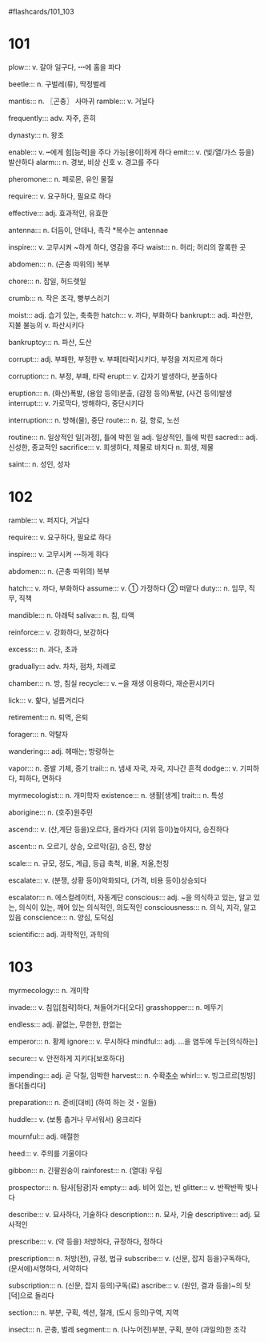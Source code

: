 
#flashcards/101_103

# 101

plow::: v. 갈아 일구다, ┅에 홈을 파다
<!--SR:!2023-10-06,3,268!2023-10-06,3,268-->
beetle::: n. 구벌레(류), 딱정벌레
<!--SR:!2023-10-06,3,268!2023-10-06,3,268-->
mantis::: n. 〖곤충〗 사마귀
ramble::: v. 거닐다
<!--SR:!2023-10-06,3,268-->
frequently::: adv. 자주, 흔히
<!--SR:!2023-10-06,3,268-->
dynasty::: n. 왕조
<!--SR:!2023-10-06,3,268-->
enable::: v. ┅에게 힘[능력]을 주다 가능[용이]하게 하다
emit::: v. (빛/열/가스 등을) 발산하다
alarm::: n. 경보, 비상 신호 v. 경고를 주다
<!--SR:!2023-10-06,3,268-->
pheromone::: n. 페로몬, 유인 물질
<!--SR:!2023-10-06,3,268-->
require::: v. 요구하다, 필요로 하다
<!--SR:!2023-10-04,1,228!2023-10-06,3,268-->
effective::: adj. 효과적인, 유효한
<!--SR:!2023-10-06,3,268!2023-10-04,1,228-->
antenna::: n. 더듬이, 안테나, 촉각 *복수는 antennae
<!--SR:!2023-10-06,3,268-->
inspire::: v. 고무시켜 ~하게 하다, 영감을 주다
waist::: n. 허리; 허리의 잘록한 곳
<!--SR:!2023-10-06,3,268-->
abdomen::: n. (곤충 따위의) 복부
<!--SR:!2023-10-06,3,268-->
<!--SR:!2023-10-06,3,268!2023-10-06,3,268-->
chore::: n. 잡일, 허드렛일
<!--SR:!2023-10-06,3,268-->
crumb::: n. 작은 조각, 빵부스러기
<!--SR:!2023-10-06,3,268!2023-10-06,3,268-->
moist::: adj. 습기 있는, 축축한
hatch::: v. 까다, 부화하다
bankrupt::: adj. 파산한, 지불 불능의 v. 파산시키다
<!--SR:!2023-10-06,3,268-->
bankruptcy::: n. 파산, 도산
<!--SR:!2023-10-06,3,268!2023-10-06,3,268-->
corrupt::: adj. 부패한, 부정한 v. 부패[타락]시키다, 부정을 저지르게 하다
<!--SR:!2023-10-06,3,268-->
corruption::: n. 부정, 부패, 타락
erupt::: v. 갑자기 발생하다, 분출하다
<!--SR:!2023-10-04,1,228-->
eruption::: n. (화산)폭발, (용암 등의)분출, (감정 등의)폭발, (사건 등의)발생
interrupt::: v. 가로막다, 방해하다, 중단시키다
<!--SR:!2023-10-06,3,268-->
interruption::: n. 방해(물), 중단
route::: n. 길, 항로, 노선
<!--SR:!2023-10-06,3,268!2023-10-06,3,268-->
routine::: n. 일상적인 일[과정], 틀에 박힌 일 adj. 일상적인, 틀에 박힌
sacred::: adj. 신성한, 종교적인
sacrifice::: v. 희생하다, 제물로 바치다 n. 희생, 제물
<!--SR:!2023-10-06,3,268-->
saint::: n. 성인, 성자
<!--SR:!2023-10-06,3,268-->

# 102

ramble::: v. 퍼지다, 거닐다
<!--SR:!2023-10-06,3,268-->
require::: v. 요구하다, 필요로 하다
<!--SR:!2023-10-04,1,228!2023-10-06,3,268-->
inspire::: v. 고무시켜 ┅하게 하다
<!--SR:!2023-10-06,3,268-->
abdomen::: n. (곤충 따위의) 복부
<!--SR:!2023-10-06,3,268-->
<!--SR:!2023-10-06,3,268!2023-10-06,3,268-->
hatch::: v. 까다, 부화하다
assume::: v. ① 가정하다 ② 떠맡다
duty::: n. 임무, 직무, 직책
<!--SR:!2023-10-06,3,268!2023-10-06,3,268-->
mandible::: n. 아래턱
saliva::: n. 침, 타액
<!--SR:!2023-10-06,3,268-->
reinforce::: v. 강화하다, 보강하다
<!--SR:!2023-10-06,3,268-->
excess::: n. 과다, 초과
<!--SR:!2023-10-06,3,268!2023-10-06,3,268-->
gradually::: adv. 차차, 점차, 차례로
<!--SR:!2023-10-06,3,268-->
chamber::: n. 방, 침실
recycle::: v. ┅을 재생 이용하다, 재순환시키다
<!--SR:!2023-10-06,3,268-->
lick::: v. 핥다, 널름거리다
<!--SR:!2023-10-06,3,268-->
retirement::: n. 퇴역, 은퇴
<!--SR:!2023-10-04,1,228-->
forager::: n. 약탈자
<!--SR:!2023-10-06,3,268-->
wandering::: adj. 헤매는; 방랑하는
<!--SR:!2023-10-06,3,268!2023-10-05,2,248-->
vapor::: n. 증발 기체, 증기
trail::: n. 냄새 자국, 자국,  지나간 흔적
dodge::: v. 기피하다, 피하다, 면하다
<!--SR:!2023-10-06,3,268-->
myrmecologist::: n. 개미학자
existence::: n. 생활[생계] 
trait::: n. 특성
<!--SR:!2023-10-06,3,268-->
aborigine::: n. (호주)원주민
<!--SR:!2023-10-06,3,268!2023-10-06,3,268-->
ascend::: v. (산,계단 등을)오르다, 올라가다 (지위 등이)높아지다, 승진하다
<!--SR:!2023-10-04,1,228!2023-10-04,1,228-->
ascent::: n. 오르기, 상승, 오르막(길), 승진, 향상
<!--SR:!2023-10-04,1,228!2023-10-06,3,268-->
scale::: n. 규모, 정도, 계급, 등급 축척, 비율, 저울,천칭
<!--SR:!2023-10-04,1,228-->
escalate::: v. (분쟁, 상황 등이)악화되다, (가격, 비용 등이)상승되다
<!--SR:!2023-10-04,1,228-->
escalator::: n. 에스컬레이터, 자동계단
conscious::: adj. ~을 의식하고 있는, 알고 있는, 의식이 있는, 깨어 있는 의식적인, 의도적인
consciousness::: n. 의식, 지각, 알고 있음
conscience::: n. 양심, 도덕심
<!--SR:!2023-10-06,3,268-->
scientific::: adj. 과학적인, 과학의

# 103

myrmecology::: n. 개미학
<!--SR:!2023-10-06,3,268-->
invade::: v. 침입[침략]하다, 쳐들어가다[오다] 
grasshopper::: n. 메뚜기
<!--SR:!2023-10-06,3,268!2023-10-06,3,268-->
endless::: adj. 끝없는, 무한한, 한없는
<!--SR:!2023-10-06,3,268!2023-10-06,3,268-->
emperor::: n. 황제
ignore::: v. 무시하다
mindful::: adj. …을 염두에 두는[의식하는]
<!--SR:!2023-10-06,3,268!2023-10-06,3,268-->
secure::: v. 안전하게 지키다[보호하다]
<!--SR:!2023-10-06,3,268-->
impending::: adj. 곧 닥칠, 임박한
harvest::: n. 수확[추수](기) 
whirl::: v. 빙그르르[빙빙] 돌다[돌리다]
<!--SR:!2023-10-06,3,268-->
preparation::: n. 준비[대비] (하여 하는 것・일들) 
<!--SR:!2023-10-06,3,268-->
huddle::: v. (보통 춥거나 무서워서) 웅크리다
<!--SR:!2023-10-06,3,268-->
mournful::: adj. 애절한
<!--SR:!2023-10-04,1,228!2023-10-04,1,228-->
heed::: v. 주의를 기울이다
<!--SR:!2023-10-06,3,268!2023-10-06,3,268-->
gibbon::: n. 긴팔원숭이
rainforest::: n. (열대) 우림
<!--SR:!2023-10-06,3,268-->
prospector::: n. 탐사[탐광]자
empty::: adj. 비어 있는, 빈
glitter::: v. 반짝반짝 빛나다
<!--SR:!2023-10-06,3,268-->
describe::: v. 묘사하다, 기술하다
description::: n. 묘사, 기술
descriptive::: adj. 묘사적인
<!--SR:!2023-10-04,1,228-->
prescribe::: v. (약 등을) 처방하다, 규정하다, 정하다
<!--SR:!2023-10-04,1,228!2023-10-06,3,268-->
prescription::: n. 처방(전), 규정, 법규
subscribe::: v. (신문, 잡지 등을)구독하다, (문서에)서명하다, 서약하다
<!--SR:!2023-10-06,3,268-->
subscription::: n. (신문, 잡지 등의)구독(료) 
ascribe::: v. (원인, 결과 등을)~의 탓[덕]으로 돌리다
<!--SR:!2023-10-04,1,228-->
section::: n. 부분, 구획, 섹션, 절개, (도시 등의)구역, 지역
<!--SR:!2023-10-10,7,250-->
insect::: n. 곤충, 벌레
segment::: n. (나누어진)부분, 구획, 분야 (과일의)한 조각
<!--SR:!2023-10-06,3,268-->

